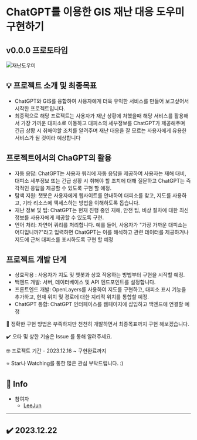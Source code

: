 # ChatGPT를 이용한 GIS 재난 대응 도우미 구현하기
## v0.0.0 프로토타입
![재난도우미](https://github.com/this2jun/this2jun-GIS_ChatGPT/assets/139683399/33a49f83-6235-49e2-8fe6-a4b970cd6985)

## 💡 프로젝트 소개 및 최종목표
- ChatGPT와 GIS를 융합하여 사용자에게 더욱 유익한 서비스를 만들어 보고싶어서 시작한 프로젝트입니다.
- 최종적으로 해당 프로젝트는 사용자가 재난 상황에 처했을때 해당 서비스를 활용해서 가장 가까운 대피소로 이동하고 대피소의 세부정보를 ChatGPT가 제공해주며 긴급 상황 시 취해야할 조치를 알려주며 재난 대응을 잘 모르는 사용자에게 유용한 서비스가 될 것이라 예상합니다
  
## 프로젝트에서의 ChaGPT의 활용
- 자동 응답: ChatGPT는 사용자 쿼리에 자동 응답을 제공하여 사용자는 재해 대비, 대피소 세부정보 또는 긴급 상황 시 취해야 할 조치에 대해 질문하고 ChatGPT는 즉각적인 응답을 제공할 수 있도록 구현 할 예정.
- 탐색 지원: 챗봇은 사용자에게 웹사이트를 안내하여 대피소를 찾고, 지도를 사용하고, 기타 리소스에 액세스하는 방법을 이해하도록 돕습니다.
- 재난 정보 및 팁: ChatGPT는 현재 진행 중인 재해, 안전 팁, 비상 절차에 대한 최신 정보를 사용자에게 제공할 수 있도록 구현.
- 언어 처리: 자연어 쿼리를 처리합니다. 예를 들어, 사용자가 "가장 가까운 대피소는 어디입니까?"라고 입력하면 ChatGPT는 이를 해석하고 관련 데이터를 제공하거나 지도에 근처 대피소를 표시하도록 구현 할 예정
  
## 프로젝트 개발 단계
- 상효작용 : 사용자가 지도 및 챗봇과 상호 작용하는 방법부터 구현을 시작할 예정.
- 백엔드 개발: 서버, 데이터베이스 및 API 엔드포인트를 설정합니다.
- 프론트엔드 개발: OpenLayers를 사용하여 지도를 구현하고, 대피소 표시 기능을 추가하고, 현재 위치 및 경로에 대한 지리적 위치를 통합할 예정.
- ChatGPT 통합: ChatGPT 인터페이스를 웹페이지에 삽입하고 백엔드에 연결할 예정
  
📝 정확한 구현 방법은 부족하지만 천천히 개발하면서 최종목표까지 구현 해보겠습니다.

✔️ 오타 및 상한 기술은 Issue 를 통해 알려주세요.

🤓 프로젝트 기간 - 2023.12.16 ~ 구현완료까지

⭐ Star나 Watching를 통한 많은 관심 부탁드립니다. :)

## 📢 Info

- 참여자
  - [LeeJun](https://github.com/this2jun)

-------------

## ✔️ 2023.12.22
